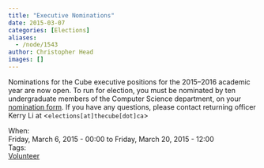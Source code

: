 ```yaml
---
title: "Executive Nominations"
date: 2015-03-07
categories: [Elections]
aliases:
  - /node/1543
author: Christopher Head
images: []
---
```


<div class="field field-name-body field-type-text-with-summary field-label-hidden"><div class="field-items"><div class="field-item even"><p>Nominations for the Cube executive positions for the 2015&#x2013;2016 academic year are now open. To run for election, you must be nominated by ten undergraduate members of the Computer Science department, on your <a href="/files/2015%20Nomination%20Form.pdf">nomination form</a>. If you have any questions, please contact returning officer Kerry Li at &lt;<code>elections[at]thecube[dot]ca</code>&gt;</p>
</div></div></div><div class="field field-name-field-dates field-type-datetime field-label-above"><div class="field-label">When:&#xA0;</div><div class="field-items"><div class="field-item even"><span class="date-display-range"><span class="date-display-start">Friday, March 6, 2015 - 00:00</span> to <span class="date-display-end">Friday, March 20, 2015 - 12:00</span></span></div></div></div>    <footer>
    <div class="field field-name-field-tags field-type-taxonomy-term-reference field-label-above"><div class="field-label">Tags:&#xA0;</div><div class="field-items"><div class="field-item even"><a href="/club/volunteer">Volunteer</a></div></div></div>      </footer>
